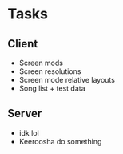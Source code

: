 # Tasks
## Client
* Screen mods
* Screen resolutions
* Screen mode relative layouts
* Song list + test data

## Server
* idk lol
* Keeroosha do something